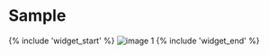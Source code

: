 # Sample

{% include 'widget_start' %}
![image 1](../../../code/facetracking/versions/image1.png)
{% include 'widget_end' %}
